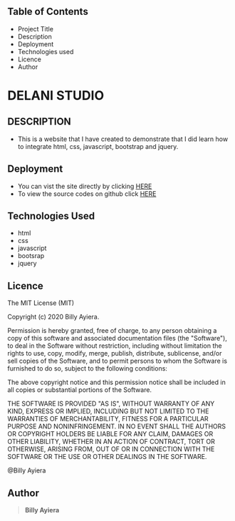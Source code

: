 ## Table of Contents

- Project Title
- Description
- Deployment
- Technologies used
- Licence
- Author

# DELANI STUDIO

## DESCRIPTION

- This is a website that I have created to demonstrate that I did learn how to integrate html, css, javascript, bootstrap and jquery.

## Deployment

- You can vist the site directly by clicking [HERE](https://billyayiera.github.io/delani-studio/)
- To view the source codes on github click [HERE](https://github.com/BillyAyiera/delani-studio)

## Technologies Used
 - html
 - css
 - javascript
 - bootsrap 
 - jquery
 
## Licence

The MIT License (MIT)

Copyright (c) 2020 Billy Ayiera.

Permission is hereby granted, free of charge, to any person obtaining a copy of this software and associated documentation files (the "Software"), to deal in the Software without restriction, including without limitation the rights to use, copy, modify, merge, publish, distribute, sublicense, and/or sell copies of the Software, and to permit persons to whom the Software is furnished to do so, subject to the following conditions:

The above copyright notice and this permission notice shall be included in all copies or substantial portions of the Software.

THE SOFTWARE IS PROVIDED "AS IS", WITHOUT WARRANTY OF ANY KIND, EXPRESS OR IMPLIED, INCLUDING BUT NOT LIMITED TO THE WARRANTIES OF MERCHANTABILITY, FITNESS FOR A PARTICULAR PURPOSE AND NONINFRINGEMENT. IN NO EVENT SHALL THE AUTHORS OR COPYRIGHT HOLDERS BE LIABLE FOR ANY CLAIM, DAMAGES OR OTHER LIABILITY, WHETHER IN AN ACTION OF CONTRACT, TORT OR OTHERWISE, ARISING FROM, OUT OF OR IN CONNECTION WITH THE SOFTWARE OR THE USE OR OTHER DEALINGS IN THE SOFTWARE.

@Billy Ayiera

## Author

> **Billy Ayiera**
